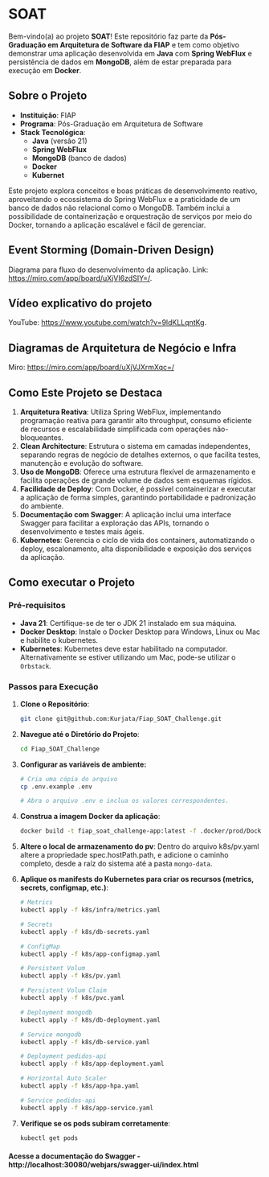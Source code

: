 # SOAT

Bem-vindo(a) ao projeto **SOAT**! Este repositório faz parte da **Pós-Graduação em Arquitetura de Software da FIAP** e tem como objetivo demonstrar uma aplicação desenvolvida em **Java** com **Spring WebFlux** e persistência de dados em **MongoDB**, além de estar preparada para execução em **Docker**.

## Sobre o Projeto

- **Instituição**: FIAP
- **Programa**: Pós-Graduação em Arquitetura de Software
- **Stack Tecnológica**:
  - **Java** (versão 21)
  - **Spring WebFlux**
  - **MongoDB** (banco de dados)
  - **Docker**
  - **Kubernet**

Este projeto explora conceitos e boas práticas de desenvolvimento reativo, aproveitando o ecossistema do Spring WebFlux e a praticidade de um banco de dados não relacional como o MongoDB. Também inclui a possibilidade de containerização e orquestração de serviços por meio do Docker, tornando a aplicação escalável e fácil de gerenciar.

## Event Storming (Domain-Driven Design)

Diagrama para fluxo do desenvolvimento da aplicação. Link: https://miro.com/app/board/uXjVI6zdSIY=/.

## Vídeo explicativo do projeto

YouTube: https://www.youtube.com/watch?v=9ldKLLqntKg.

## Diagramas de Arquitetura de Negócio e Infra

Miro: https://miro.com/app/board/uXjVJXrmXqc=/

## Como Este Projeto se Destaca

1. **Arquitetura Reativa**: Utiliza Spring WebFlux, implementando programação reativa para garantir alto throughput, consumo eficiente de recursos e escalabilidade simplificada com operações não-bloqueantes.
2. **Clean Architecture**: Estrutura o sistema em camadas independentes, separando regras de negócio de detalhes externos, o que facilita testes, manutenção e evolução do software.
3. **Uso de MongoDB**: Oferece uma estrutura flexível de armazenamento e facilita operações de grande volume de dados sem esquemas rígidos.
4. **Facilidade de Deploy**: Com Docker, é possível containerizar e executar a aplicação de forma simples, garantindo portabilidade e padronização do ambiente.
5. **Documentação com Swagger**: A aplicação inclui uma interface Swagger para facilitar a exploração das APIs, tornando o desenvolvimento e testes mais ágeis.
6. **Kubernetes**: Gerencia o ciclo de vida dos containers, automatizando o deploy, escalonamento, alta disponibilidade e exposição dos serviços da aplicação.

## Como executar o Projeto

### Pré-requisitos
- **Java 21**: Certifique-se de ter o JDK 21 instalado em sua máquina.
- **Docker Desktop**: Instale o Docker Desktop para Windows, Linux ou Mac e habilite o kubernetes.
- **Kubernetes**: Kubernetes deve estar habilitado na computador. Alternativamente se estiver utilizando um Mac, pode-se utilizar o `Orbstack`.

### Passos para Execução
1. **Clone o Repositório**:
   ```bash
   git clone git@github.com:Kurjata/Fiap_SOAT_Challenge.git
    ```
2. **Navegue até o Diretório do Projeto**:
    ```bash
    cd Fiap_SOAT_Challenge
    ```
   
3. **Configurar as variáveis de ambiente:**
   ```bash
   # Cria uma cópia do arquivo
   cp .env.example .env
   
   # Abra o arquivo .env e inclua os valores correspondentes.
   ```

4. **Construa a imagem Docker da aplicação**:
   ```bash
   docker build -t fiap_soat_challenge-app:latest -f .docker/prod/Dockerfile .
   ```

5. **Altere o local de armazenamento do pv**: Dentro do arquivo k8s/pv.yaml altere a propriedade spec.hostPath.path, e adicione o caminho completo, desde a raíz do sistema até a pasta `mongo-data`.

6. **Aplique os manifests do Kubernetes para criar os recursos (metrics, secrets, configmap, etc.)**:
   ```bash
   # Metrics
   kubectl apply -f k8s/infra/metrics.yaml

   # Secrets
   kubectl apply -f k8s/db-secrets.yaml

   # ConfigMap
   kubectl apply -f k8s/app-configmap.yaml

   # Persistent Volum
   kubectl apply -f k8s/pv.yaml

   # Persistent Volum Claim
   kubectl apply -f k8s/pvc.yaml

   # Deployment mongodb
   kubectl apply -f k8s/db-deployment.yaml

   # Service mongodb
   kubectl apply -f k8s/db-service.yaml
   
   # Deployment pedidos-api
   kubectl apply -f k8s/app-deployment.yaml

   # Horizontal Auto Scaler
   kubectl apply -f k8s/app-hpa.yaml

   # Service pedidos-api
   kubectl apply -f k8s/app-service.yaml
   ```

7. **Verifique se os pods subiram corretamente**:
   ```bash
   kubectl get pods
   ```

 #### Acesse a documentação do Swagger - http://localhost:30080/webjars/swagger-ui/index.html
